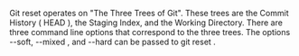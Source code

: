Git reset operates on "The Three Trees of Git". These trees are the Commit History ( HEAD ), the Staging Index, and the Working Directory. There are three command line options that correspond to the three trees. The options --soft, --mixed , and --hard can be passed to git reset .

